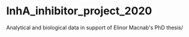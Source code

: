 # InhA_inhibitor_project_2020
Analytical and biological data in support of Elinor Macnab's PhD thesis/
